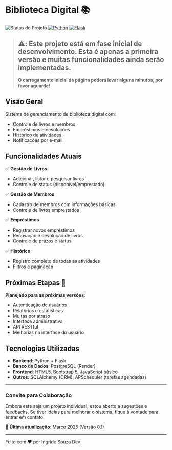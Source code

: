 # Biblioteca Digital 📚

![Status do Projeto](https://img.shields.io/badge/status-em%20construção-yellow)
[![Python](https://img.shields.io/badge/python-3.8%2B-blue)](https://www.python.org/)
[![Flask](https://img.shields.io/badge/flask-2.0%2B-green)](https://flask.palletsprojects.com/)

> ⚠️: Este projeto está em fase inicial de desenvolvimento. Esta é apenas a primeira versão e muitas funcionalidades ainda serão implementadas.
> ---
> **O carregamento inicial da página poderá levar alguns minutos, por favor aguarde!**

## Visão Geral

Sistema de gerenciamento de biblioteca digital com:
- Controle de livros e membros
- Empréstimos e devoluções
- Histórico de atividades
- Notificações por e-mail

## Funcionalidades Atuais

✅ **Gestão de Livros**  
- Adicionar, listar e pesquisar livros  
- Controle de status (disponível/emprestado)  

✅ **Gestão de Membros**  
- Cadastro de membros com informações básicas  
- Controle de livros emprestados  

✅ **Empréstimos**  
- Registrar novos empréstimos  
- Renovação e devolução de livros  
- Controle de prazos e status  

✅ **Histórico**  
- Registro completo de todas as atividades  
- Filtros e paginação  

## Próximas Etapas 🚧

**Planejado para as próximas versões**:
- Autenticação de usuários
- Relatórios e estatísticas
- Multas por atraso
- Interface administrativa
- API RESTful
- Melhorias na interface do usuário

## Tecnologias Utilizadas

- **Backend**: Python + Flask
- **Banco de Dados**: PostgreSQL (Render)
- **Frontend**: HTML5, Bootstrap 5, JavaScript básico
- **Outros**: SQLAlchemy (ORM), APScheduler (tarefas agendadas)

---

### Convite para Colaboração

Embora este seja um projeto individual, estou aberto a sugestões e feedbacks. Se tiver ideias para melhorar o sistema, fique à vontade para entrar em contato.
 

📅 **Última atualização**: Março 2025 (Versão 0.1)  

---

Feito com ❤️ por Ingride Souza Dev 
